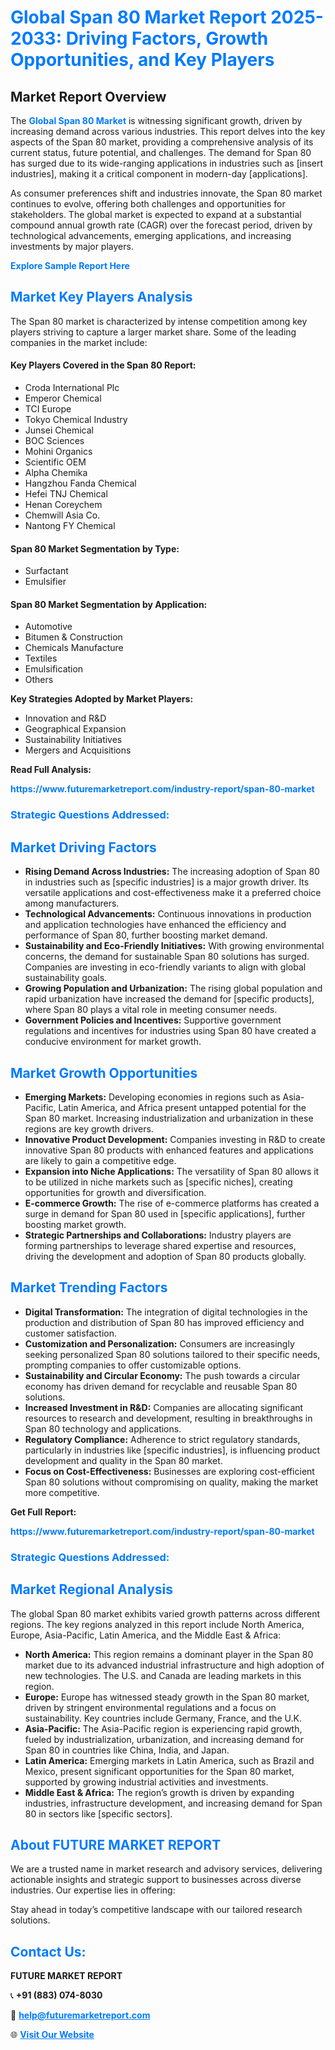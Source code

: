 <h1 style="color: #007BFF;">Global Span 80 Market Report 2025-2033: Driving Factors, Growth Opportunities, and Key Players</h1>

<section id="overview">
<h2>Market Report Overview</h2>
<p>The <a href="https://www.futuremarketreport.com/industry-report/span-80-market" style="color: #007BFF; text-decoration: none;"><strong>Global Span 80 Market</strong></a> is witnessing significant growth, driven by increasing demand across various industries. This report delves into the key aspects of the Span 80 market, providing a comprehensive analysis of its current status, future potential, and challenges. The demand for Span 80 has surged due to its wide-ranging applications in industries such as [insert industries], making it a critical component in modern-day [applications].</p>
<p>As consumer preferences shift and industries innovate, the Span 80 market continues to evolve, offering both challenges and opportunities for stakeholders. The global market is expected to expand at a substantial compound annual growth rate (CAGR) over the forecast period, driven by technological advancements, emerging applications, and increasing investments by major players.</p>
</section>

<section id="overview">
<p><a href="https://www.futuremarketreport.com/request-sample/reportId=53458" style="color: #007BFF; text-decoration: none;"><strong>Explore Sample Report Here</strong></a></p>
</section>

<section id="key-players">
<h2 style="color: #007BFF;">Market Key Players Analysis</h2>
<p>The Span 80 market is characterized by intense competition among key players striving to capture a larger market share. Some of the leading companies in the market include:</p>
<h4>Key Players Covered in the Span 80 Report:</h4>
<ul><li>Croda International Plc</li><li>Emperor Chemical</li><li>TCI Europe</li><li>Tokyo Chemical Industry</li><li>Junsei Chemical</li><li>BOC Sciences</li><li>Mohini Organics</li><li>Scientific OEM</li><li>Alpha Chemika</li><li>Hangzhou Fanda Chemical</li><li>Hefei TNJ Chemical</li><li>Henan Coreychem</li><li>Chemwill Asia Co.</li><li>Nantong FY Chemical</li></ul>
<h4>Span 80 Market Segmentation by Type:</h4>
<ul><li>Surfactant</li><li>Emulsifier</li></ul>

<h4>Span 80 Market Segmentation by Application:</h4>
<ul><li>Automotive</li><li>Bitumen &amp; Construction</li><li>Chemicals Manufacture</li><li>Textiles</li><li>Emulsification</li><li>Others</li></ul>
<p><strong>Key Strategies Adopted by Market Players:</strong></p>
<ul>
<li>Innovation and R&D</li>
<li>Geographical Expansion</li>
<li>Sustainability Initiatives</li>
<li>Mergers and Acquisitions</li>
</ul>
</section>

<section>
<p><strong>Read Full Analysis: </strong></p><a href="https://www.futuremarketreport.com/industry-report/span-80-market" style="color: #007BFF; text-decoration: none;"><strong>https://www.futuremarketreport.com/industry-report/span-80-market</strong></a>
<h3 style="color: #007BFF;">Strategic Questions Addressed:</h3>
</section>

<section id="driving-factors">
<h2 style="color: #007BFF;">Market Driving Factors</h2>
<ul>
<li><strong>Rising Demand Across Industries:</strong> The increasing adoption of Span 80 in industries such as [specific industries] is a major growth driver. Its versatile applications and cost-effectiveness make it a preferred choice among manufacturers.</li>
<li><strong>Technological Advancements:</strong> Continuous innovations in production and application technologies have enhanced the efficiency and performance of Span 80, further boosting market demand.</li>
<li><strong>Sustainability and Eco-Friendly Initiatives:</strong> With growing environmental concerns, the demand for sustainable Span 80 solutions has surged. Companies are investing in eco-friendly variants to align with global sustainability goals.</li>
<li><strong>Growing Population and Urbanization:</strong> The rising global population and rapid urbanization have increased the demand for [specific products], where Span 80 plays a vital role in meeting consumer needs.</li>
<li><strong>Government Policies and Incentives:</strong> Supportive government regulations and incentives for industries using Span 80 have created a conducive environment for market growth.</li>
</ul>
</section>

<section id="growth-opportunities">
<h2 style="color: #007BFF;">Market Growth Opportunities</h2>
<ul>
<li><strong>Emerging Markets:</strong> Developing economies in regions such as Asia-Pacific, Latin America, and Africa present untapped potential for the Span 80 market. Increasing industrialization and urbanization in these regions are key growth drivers.</li>
<li><strong>Innovative Product Development:</strong> Companies investing in R&D to create innovative Span 80 products with enhanced features and applications are likely to gain a competitive edge.</li>
<li><strong>Expansion into Niche Applications:</strong> The versatility of Span 80 allows it to be utilized in niche markets such as [specific niches], creating opportunities for growth and diversification.</li>
<li><strong>E-commerce Growth:</strong> The rise of e-commerce platforms has created a surge in demand for Span 80 used in [specific applications], further boosting market growth.</li>
<li><strong>Strategic Partnerships and Collaborations:</strong> Industry players are forming partnerships to leverage shared expertise and resources, driving the development and adoption of Span 80 products globally.</li>
</ul>
</section>

<section id="trending-factors">
<h2 style="color: #007BFF;">Market Trending Factors</h2>
<ul>
<li><strong>Digital Transformation:</strong> The integration of digital technologies in the production and distribution of Span 80 has improved efficiency and customer satisfaction.</li>
<li><strong>Customization and Personalization:</strong> Consumers are increasingly seeking personalized Span 80 solutions tailored to their specific needs, prompting companies to offer customizable options.</li>
<li><strong>Sustainability and Circular Economy:</strong> The push towards a circular economy has driven demand for recyclable and reusable Span 80 solutions.</li>
<li><strong>Increased Investment in R&D:</strong> Companies are allocating significant resources to research and development, resulting in breakthroughs in Span 80 technology and applications.</li>
<li><strong>Regulatory Compliance:</strong> Adherence to strict regulatory standards, particularly in industries like [specific industries], is influencing product development and quality in the Span 80 market.</li>
<li><strong>Focus on Cost-Effectiveness:</strong> Businesses are exploring cost-efficient Span 80 solutions without compromising on quality, making the market more competitive.</li>
</ul>
</section>

<section>
<p><strong>Get Full Report: </strong></p><a href="https://www.futuremarketreport.com/industry-report/span-80-market" style="color: #007BFF; text-decoration: none;"><strong>https://www.futuremarketreport.com/industry-report/span-80-market</strong></a>
<h3 style="color: #007BFF;">Strategic Questions Addressed:</h3>
</section>


<section id="regional-analysis">
<h2 style="color: #007BFF;">Market Regional Analysis</h2>
<p>The global Span 80 market exhibits varied growth patterns across different regions. The key regions analyzed in this report include North America, Europe, Asia-Pacific, Latin America, and the Middle East & Africa:</p>
<ul>
<li><strong>North America:</strong> This region remains a dominant player in the Span 80 market due to its advanced industrial infrastructure and high adoption of new technologies. The U.S. and Canada are leading markets in this region.</li>
<li><strong>Europe:</strong> Europe has witnessed steady growth in the Span 80 market, driven by stringent environmental regulations and a focus on sustainability. Key countries include Germany, France, and the U.K.</li>
<li><strong>Asia-Pacific:</strong> The Asia-Pacific region is experiencing rapid growth, fueled by industrialization, urbanization, and increasing demand for Span 80 in countries like China, India, and Japan.</li>
<li><strong>Latin America:</strong> Emerging markets in Latin America, such as Brazil and Mexico, present significant opportunities for the Span 80 market, supported by growing industrial activities and investments.</li>
<li><strong>Middle East & Africa:</strong> The region’s growth is driven by expanding industries, infrastructure development, and increasing demand for Span 80 in sectors like [specific sectors].</li>
</ul>
</section>

<footer>
<h2 style="color: #007BFF;">About FUTURE MARKET REPORT</h2>
<p>We are a trusted name in market research and advisory services, delivering actionable insights and strategic support to businesses across diverse industries. Our expertise lies in offering:</p>

<p>Stay ahead in today’s competitive landscape with our tailored research solutions.</p>

<h2 style="color: #007BFF;">Contact Us:</h2>
<p><strong>FUTURE MARKET REPORT</strong></p>
<p>📞 <strong>+91 (883) 074-8030</strong></p>
<p>📧 <strong><a href="mailto:help@futuremarketreport.com" style="color: #007BFF;">help@futuremarketreport.com</a></strong></p>
<p>🌐 <strong><a href="https://www.futuremarketreport.com/" style="color: #007BFF;">Visit Our Website</a></strong></p>
</footer>